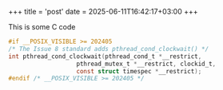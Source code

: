+++
title = 'post'
date = 2025-06-11T16:42:17+03:00
+++

This is some C code 

```C
#if __POSIX_VISIBLE >= 202405
/* The Issue 8 standard adds pthread_cond_clockwait() */
int pthread_cond_clockwait(pthread_cond_t *__restrict,
                   pthread_mutex_t *__restrict, clockid_t,
				   const struct timespec *__restrict);
#endif /* __POSIX_VISIBLE >= 202405 */
```